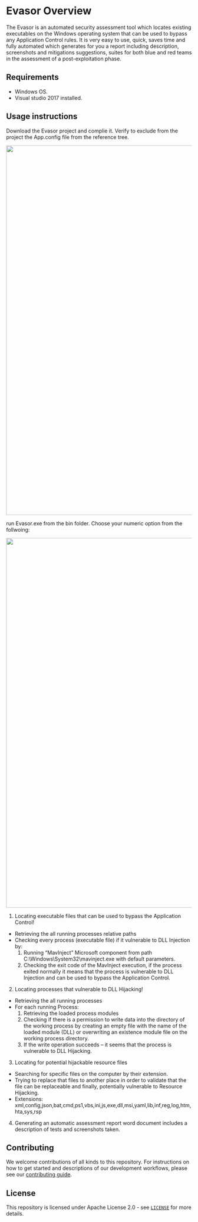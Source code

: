 # Evasor Overview

The Evasor is an automated security assessment tool which locates  existing executables on the Windows operating system that can be used to bypass any Application Control rules.
It is very easy to use, quick, saves time and fully automated which generates for you a report including description, screenshots and mitigations suggestions, suites for both blue and red teams in the assessment of a post-exploitation phase.

## Requirements

* Windows OS.
* Visual studio 2017 installed.

## Usage instructions

Download the Evasor project and complie it.
Verify to exclude from the project the App.config file from the reference tree.

<img src="https://github.com/cyberark/Evasor/blob/master/devenv_vTcX5EfWI2.png" width="1000">

run Evasor.exe from the bin folder.
Choose your numeric option from the follwoing:

<img src="https://github.com/cyberark/Evasor/blob/master/chrome_qd6KAL13in.png" width="1000">

1. Locating executable files that can be used to bypass the Application Control!
  *	 Retrieving the all running processes relative paths
  *	 Checking every process (executable file) if it vulnerable to DLL Injection by:
     1.	Running “MavInject” Microsoft component from path C:\Windows\System32\mavinject.exe with default parameters.
     2.	Checking the exit code of the MavInject execution, if the process exited normally it means that the process is vulnerable to DLL Injection and can be used to bypass the Application Control.
2. Locating processes that vulnerable to DLL Hijacking!
  *	 Retrieving the all running processes
  * For each running Process:
    1. Retrieving the loaded process modules
    2. Checking if there is a permission to write data into the directory of the working process by creating an empty file with the name of the loaded module (DLL) or overwriting an existence module file on the working process directory.
    3. If the write operation succeeds – it seems that the process is vulnerable to DLL Hijacking.
3.	Locating for potential hijackable resource files
  *	Searching for specific files on the computer by their extension.
  *	Trying to replace that files to another place in order to validate that the file can be replaceable and finally, potentially vulnerable to Resource Hijacking.
  *	Extensions: xml,config,json,bat,cmd,ps1,vbs,ini,js,exe,dll,msi,yaml,lib,inf,reg,log,htm,hta,sys,rsp
4.	Generating an automatic assessment report word document includes a description of tests and screenshots taken.

## Contributing

We welcome contributions of all kinds to this repository. For instructions on how to get started and descriptions
of our development workflows, please see our [contributing guide](https://github.com/cyberark/conjur-api-go/blob/master/CONTRIBUTING.md).

## License

This repository is licensed under Apache License 2.0 - see [`LICENSE`](LICENSE) for more details.

